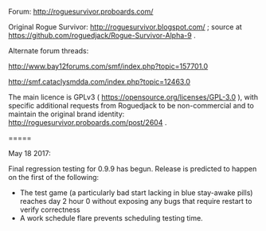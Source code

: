 Forum: http://roguesurvivor.proboards.com/

Original Rogue Survivor: http://roguesurvivor.blogspot.com/ ; source at https://github.com/roguedjack/Rogue-Survivor-Alpha-9 .

Alternate forum threads:

http://www.bay12forums.com/smf/index.php?topic=157701.0

http://smf.cataclysmdda.com/index.php?topic=12463.0

The main licence is GPLv3 ( https://opensource.org/licenses/GPL-3.0 ), with specific additional requests from Roguedjack to be non-commercial and to maintain the original brand identity: http://roguesurvivor.proboards.com/post/2604 .

=====

May 18 2017:

Final regression testing for 0.9.9 has begun.  Release is predicted to happen on the first of the following:

* The test game (a particularly bad start lacking in blue stay-awake pills) reaches day 2 hour 0 without exposing any bugs that require restart to verify correctness
* A work schedule flare prevents scheduling testing time.